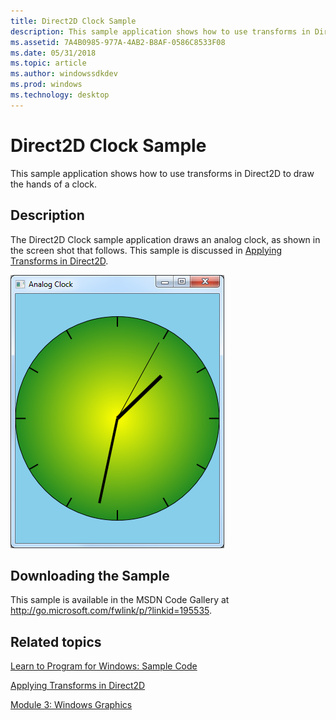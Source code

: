 ```yaml
---
title: Direct2D Clock Sample
description: This sample application shows how to use transforms in Direct2D to draw the hands of a clock.
ms.assetid: 7A4B0985-977A-4AB2-B8AF-0586C8533F08
ms.date: 05/31/2018
ms.topic: article
ms.author: windowssdkdev
ms.prod: windows
ms.technology: desktop
---
```


# Direct2D Clock Sample

This sample application shows how to use transforms in Direct2D to draw the hands of a clock.

## Description

The Direct2D Clock sample application draws an analog clock, as shown in the screen shot that follows. This sample is discussed in [Applying Transforms in Direct2D](applying-transforms-in-direct2d.md).

![a screen shot of the clock program.](images/clock.png)

## Downloading the Sample

This sample is available in the MSDN Code Gallery at <http://go.microsoft.com/fwlink/p/?linkid=195535>.

## Related topics

<dl> <dt>

[Learn to Program for Windows: Sample Code](learn-to-program-for-windows--sample-code.md)
</dt> <dt>

[Applying Transforms in Direct2D](applying-transforms-in-direct2d.md)
</dt> <dt>

[Module 3: Windows Graphics](module-3---windows-graphics.md)
</dt> </dl>

 

 




